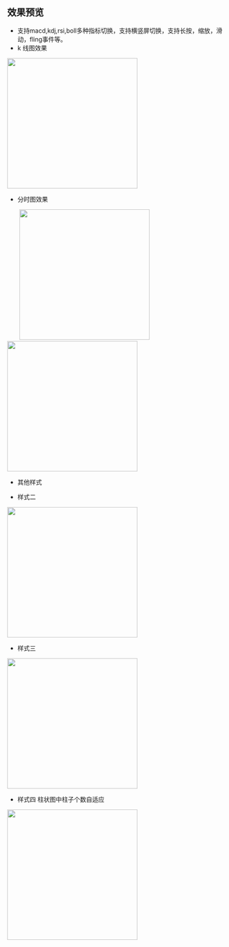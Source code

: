 
效果预览
-------  
* 支持macd,kdj,rsi,boll多种指标切换，支持横竖屏切换，支持长按，缩放，滑动，fling事件等。
* k 线图效果
<div class='row'>
        <img src='https://github.com/tifezh/KChartView/blob/master/img/demo.gif' width="300px"/>
</div>

* 分时图效果
<div class='row'>
        <img src='https://github.com/tifezh/KChartView/blob/master/img/style1.png' width="300px"/>
        <img src='https://github.com/tifezh/KChartView/blob/master/img/style2.png' width="300px"/>
</div>

* 其他样式

* 样式二

<div class='row'>
        <img src='https://github.com/1067899750/kAndroid/blob/master/img/image2.png' width="300px"/>
</div>


* 样式三

<div class='row'>
        <img src='https://github.com/1067899750/kAndroid/blob/master/img/football.png' width="300px"/>
</div>


* 样式四  柱状图中柱子个数自适应

<div class='row'>
        <img src='https://github.com/1067899750/kAndroid/blob/master/img/detail.jpg' width="300px"/>
</div>

